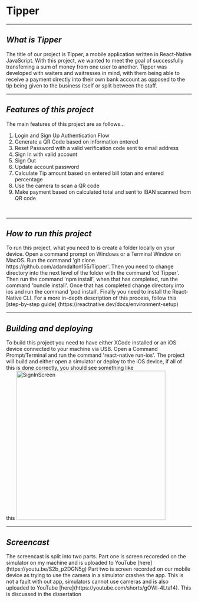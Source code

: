 # Tipper
<hr>
<i><h2>What is Tipper</h2></i>
The title of our project is Tipper, a mobile application written in React-Native JavaScript. With this project, we wanted to meet the goal of successfully 
transferring a sum of money from one user to another. Tipper was developed with waiters and waitresses in mind,
with them being able to receive a payment directly into their own bank account as opposed to the tip being given to the business itself or split between the staff.
<br>
<hr>
<i><h2>Features of this project</h2></i>
The main features of this project are as follows...
<ol>
  <li>Login and Sign Up Authentication Flow</li>
  <li>Generate a QR Code based on information entered</li>
  <li>Reset Password with a valid verification code sent to email address</li>
  <li>Sign In with valid account</li>
  <li>Sign Out</li>
  <li>Update account password</li>
  <li>Calculate Tip amount based on entered bill totan and entered percentage</li>
  <li>Use the camera to scan a QR code</li>
  <li>Make payment based on calculated total and sent to IBAN scanned from QR code</li>
</ol>
<br>
<hr>
<i><h2>How to run this project</h2></i>
To run this project, what you need to is create a folder locally on your device. Open a command prompt on Windows or a Terminal Window on MacOS. Run the command 
'git clone https://github.com/adamdalton155/Tipper'. Then you need to change directory into the next level of the folder with the command 'cd Tipper'. Then 
run the command 'npm install', when that has completed, run the command 'bundle install'. Once that has completed change directory into ios and run the command 'pod install'.
Finally you need to install the React-Native CLI. For a more in-depth description of this process, follow this [step-by-step guide] (https://reactnative.dev/docs/environment-setup)
<br>
<hr>
<i><h2>Building and deploying</h2></i>
To build this project you need to have either XCode installed or an iOS device connected to your machine via USB. Open a Command Prompt/Terminal and run the command 
'react-native run-ios'. The project will build and either open a simulator or deploy to the iOS device, if all of this is done correctly, you should see something like
<br>
this <img width="404" alt="SignInScreen" src="https://user-images.githubusercontent.com/48316441/233995356-65fd7b0c-9472-4479-afe5-4addbec13dee.png">
<br>
<hr>
<i><h2>Screencast</h2></i>
The screencast is split into two parts. Part one is screen recoreded on the simulator on my machine and is uploaded to YouTube [here](https://youtu.be/S2b_p2DGN5g)
Part two is screen recorded on our mobile device as trying to use the camera in a simulator crashes the app. This is not a fault with out app, simulators 
cannot use cameras and is also uploaded to YouTube [here](https://youtube.com/shorts/gOWl-4Lta14). This is discussed in the dissertation


